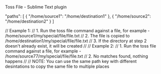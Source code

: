 Toss File - Sublime Text plugin


"paths": [
    {
        "/home/source1": "/home/destination1"
    },
    {
        "/home/source2": "/home/destination2"
    }
]

// Example 1:
// 1. Run the toss file command against a file, for example - /home/source1/my/special/file/file.txt
// 2. The file is copied to /home/destination1/my/special/file/file.txt
// 3. If the directory at step 2 doesn't already exist, it will be created
//
// Example 2:
// 1. Run the toss file command against a file, for example - /home/source77/my/special/file/file.txt
// 2. No matches found, nothing happens
//
// NOTE: You can use the same path key with different desintations to copy the same file to multiple places
